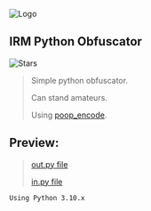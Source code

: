 ![Logo](https://i.ibb.co/Kj4rNh6/pyold.png)
## IRM Python Obfuscator
![Stars](https://i.ibb.co/HTGDtkr/stars.png)
> Simple python obfuscator.
> 
> Can stand amateurs.
> 
> Using [poop_encode](https://github.com/im-razvan/poop_encode).

## Preview:

> [out.py file](https://raw.githubusercontent.com/im-razvan/Python-Obfuscator/main/out.py)
> 
> [in.py file](https://raw.githubusercontent.com/im-razvan/Python-Obfuscator/main/in.py)

`Using Python 3.10.x`
